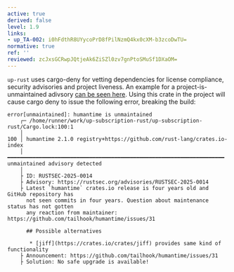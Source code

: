 ```yaml
---
active: true
derived: false
level: 1.9
links:
- up_TA-002: i0hFdthR8UYycoPrD8fPilNzmQ4kx0cXM-b3zcoDwTU=
normative: true
ref: ''
reviewed: zcJxsGCRwpJQtjeAk6ZiSZl0zv7gnPtoSMuSf1DXaOM=
---
```


`up-rust` uses cargo-deny for vetting dependencies for license compliance, security advisories and project liveness. An example for a project-is-unmaintained adivsory [can be seen here](https://rustsec.org/advisories/RUSTSEC-2025-0014). Using this crate in the project will cause cargo deny to issue the following error, breaking the build:

```shell
error[unmaintained]: humantime is unmaintained
    ┌─ /home/runner/work/up-subscription-rust/up-subscription-rust/Cargo.lock:100:1
    │
100 │ humantime 2.1.0 registry+https://github.com/rust-lang/crates.io-index
    │ ━━━━━━━━━━━━━━━━━━━━━━━━━━━━━━━━━━━━━━━━━━━━━━━━━━━━━━━━━━━━━━━━━━━━━ unmaintained advisory detected
    │
    ├ ID: RUSTSEC-2025-0014
    ├ Advisory: https://rustsec.org/advisories/RUSTSEC-2025-0014
    ├ Latest `humantime` crates.io release is four years old and GitHub repository has
      not seen commits in four years. Question about maintenance status has not gotten
      any reaction from maintainer: https://github.com/tailhook/humantime/issues/31

      ## Possible alternatives

       * [jiff](https://crates.io/crates/jiff) provides same kind of functionality
    ├ Announcement: https://github.com/tailhook/humantime/issues/31
    ├ Solution: No safe upgrade is available!
```
